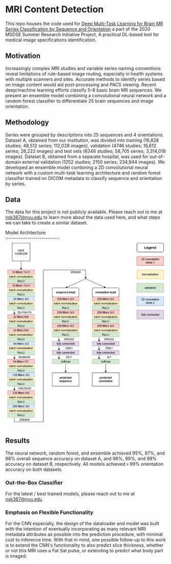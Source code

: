 # MRI Content Detection


This repo houses the code used for [Deep Multi-Task Learning for Brain MR Series Classification by Sequence and Orientation](https://link.springer.com/article/10.1007/s00234-022-03023-7) a part of the 2020 MSDSE Summer Research Initiative Project, A practical DL-based tool for medical image specifications identification. 


## Motivation 

Increasingly complex MRI studies and variable series naming conventions reveal limitations of rule-based image routing, especially in health systems with multiple scanners and sites. Accurate methods to identify series based on image content would aid post-processing and PACS viewing. Recent deep/machine learning efforts classify 5–8 basic brain MR sequences. We present an ensemble model combining a convolutional neural network and a random forest classifier to differentiate 25 brain sequences and image orientation.


## Methodology

Series were grouped by descriptions into 25 sequences and 4 orientations. Dataset A, obtained from our institution, was divided into training (16,828 studies; 48,512 series; 112,028 images), validation (4746 studies; 16,612 series; 26,222 images) and test sets (6348 studies; 58,705 series; 3,314,018 images). Dataset B, obtained from a separate hospital, was used for out-of-domain external validation (1252 studies; 2150 series; 234,944 images). We developed an ensemble model combining a 2D convolutional neural network with a custom multi-task learning architecture and random forest classifier trained on DICOM metadata to classify sequence and orientation by series.

## Data 

The data for this project is not publicly available. Please reach out to me at nsk367@nyu.edu to learn more about the data used here, and what steps we can take to create a similar dataset.  

Model Architecture           
:-------------------------:
![](https://github.com/nkasmanoff/mri-content-detection/blob/main/bin/autolabelarchitecture.png)

## Results

The neural network, random forest, and ensemble achieved 95%, 97%, and 98% overall sequence accuracy on dataset A, and 98%, 99%, and 99% accuracy on dataset B, respectively. All models achieved > 99% orientation accuracy on both datasets.



### Out-the-Box Classifier

For the latest / best trained models, please reach out to me at nsk367@nyu.edu

### Emphasis on Flexible Functionality

For the CNN especially, the design of the dataloader and model was built with the intention of eventually incorporating as many relevant MRI metadata attributes as possible into the prediction procedure, with minimal cost to inference time. With that in mind, one possible follow-up to this work is to extend the CNN's functionality to also predict slice thickness, whether or not this MRI uses a Fat Sat pulse, or extending to predict what body part is imaged. 